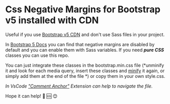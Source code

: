# Css Negative Margins for Bootstrap v5 installed with CDN

Useful if you use [Bootstrap v5 CDN](https://getbootstrap.com/docs/5.2/getting-started/introduction/#cdn-links) and don't use Sass files in your project. 

In [Bootstrap 5 Docs](https://getbootstrap.com/docs/5.2/utilities/spacing/#negative-margin) you can find that negative margins are disabled by default and you can enable them with Sass variables.
If you need ***pure CSS*** classes you can use this repo.

You can just integrate these classes in the bootstrap.min.css file (*unminify it and look for each media query, insert these classes and [minify](https://www.cleancss.com/css-minify/) it again, or simply add them at the end of the file *) or copy them in your own style.css.


*In VsCode ["Comment Anchor"](https://marketplace.visualstudio.com/items?itemName=ExodiusStudios.comment-anchors) Extension can help to navigate the file.*

Hope it can help! :gift: :sos: :blush:
